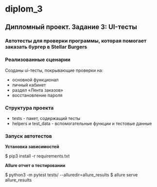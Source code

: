 # diplom_3
## Дипломный проект. Задание 3: UI-тесты

### Автотесты для проверки программы, которая помогает заказать бургер в Stellar Burgers

### Реализованные сценарии
Созданы ui-тесты, покрывающие проверки на:
 - основной функционал
 - личный кабинет
 - раздел «Лента заказов»
 - восстановление пароля

### Структура проекта
 - tests - пакет, содержащий тесты
 - helpers и test_data - вспомогательные функции и тестовые данные

### Запуск автотестов

**Установка зависимостей**

$ pip3 install -r requirements.txt

**Allure отчет о тестировании**

$ python3 -m pytest tests/ --alluredir=allure_results
$ allure serve allure_results